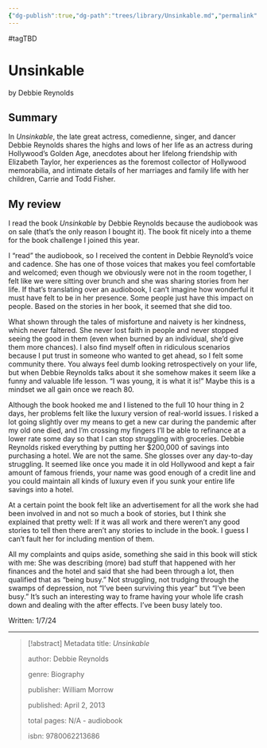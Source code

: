 ```yaml
---
{"dg-publish":true,"dg-path":"trees/library/Unsinkable.md","permalink":"/trees/library/unsinkable/","created":"2024-12-14T13:21:23.015-05:00","updated":"2025-05-11T19:21:19.839-04:00"}
---
```


#tagTBD
# Unsinkable
by Debbie Reynolds
## Summary
In *Unsinkable*, the late great actress, comedienne, singer, and dancer Debbie Reynolds shares the highs and lows of her life as an actress during Hollywood’s Golden Age, anecdotes about her lifelong friendship with Elizabeth Taylor, her experiences as the foremost collector of Hollywood memorabilia, and intimate details of her marriages and family life with her children, Carrie and Todd Fisher.
## My review
I read the book _Unsinkable_ by Debbie Reynolds because the audiobook was on sale (that’s the only reason I bought it). The book fit nicely into a theme for the book challenge I joined this year.

I “read” the audiobook, so I received the content in Debbie Reynold’s voice and cadence. She has one of those voices that makes you feel comfortable and welcomed; even though we obviously were not in the room together, I felt like we were sitting over brunch and she was sharing stories from her life. If that’s translating over an audiobook, I can’t imagine how wonderful it must have felt to be in her presence. Some people just have this impact on people. Based on the stories in her book, it seemed that she did too.

What shown through the tales of misfortune and naivety is her kindness, which never faltered. She never lost faith in people and never stopped seeing the good in them (even when burned by an individual, she’d give them more chances). I also find myself often in ridiculous scenarios because I put trust in someone who wanted to get ahead, so I felt some community there. You always feel dumb looking retrospectively on your life, but when Debbie Reynolds talks about it she somehow makes it seem like a funny and valuable life lesson. “I was young, it is what it is!” Maybe this is a mindset we all gain once we reach 80.

Although the book hooked me and I listened to the full 10 hour thing in 2 days, her problems felt like the luxury version of real-world issues. I risked a lot going slightly over my means to get a new car during the pandemic after my old one died, and I’m crossing my fingers I’ll be able to refinance at a lower rate some day so that I can stop struggling with groceries. Debbie Reynolds risked everything by putting her $200,000 of savings into purchasing a hotel. We are not the same. She glosses over any day-to-day struggling. It seemed like once you made it in old Hollywood and kept a fair amount of famous friends, your name was good enough of a credit line and you could maintain all kinds of luxury even if you sunk your entire life savings into a hotel.

At a certain point the book felt like an advertisement for all the work she had been involved in and not so much a book of stories, but I think she explained that pretty well: If it was all work and there weren’t any good stories to tell then there aren’t any stories to include in the book. I guess I can’t fault her for including mention of them.

All my complaints and quips aside, something she said in this book will stick with me: She was describing (more) bad stuff that happened with her finances and the hotel and said that she had been through a lot, then qualified that as “being busy.” Not struggling, not trudging through the swamps of depression, not “I’ve been surviving this year” but “I’ve been busy.” It’s such an interesting way to frame having your whole life crash down and dealing with the after effects. I’ve been busy lately too.

Written: 1/7/24

---

> [!abstract] Metadata
> title: *Unsinkable*
> 
> author: Debbie Reynolds
> 
> genre: Biography
> 
> publisher: William Morrow
> 
> published: April 2, 2013
> 
> total pages: N/A - audiobook
> 
> isbn: 9780062213686 
